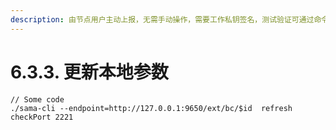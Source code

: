 ```yaml
---
description: 由节点用户主动上报，无需手动操作，需要工作私钥签名，测试验证可通过命令行操作
---
```


# 6.3.3. 更新本地参数

```
// Some code
./sama-cli --endpoint=http://127.0.0.1:9650/ext/bc/$id  refresh checkPort 2221
```
